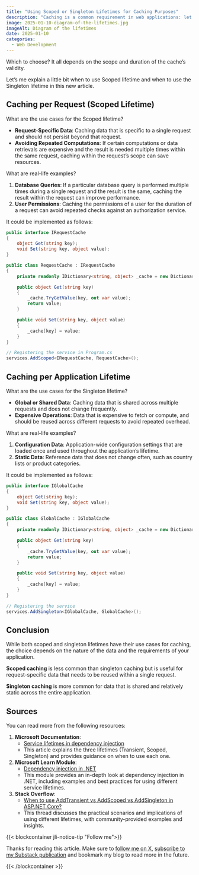 ```yaml
---
title: "Using Scoped or Singleton Lifetimes for Caching Purposes"
description: "Caching is a common requirement in web applications: let’s look at why we would use a Scoped or Singleton lifetime depending on use cases."
image: 2025-01-10-diagram-of-the-lifetimes.jpg
imageAlt: Diagram of the lifetimes
date: 2025-01-10
categories:
  - Web Development
---
```


Which to choose? It all depends on the scope and duration of the cache’s validity.

Let’s me explain a little bit when to use Scoped lifetime and when to use the Singleton lifetime in this new article.

## Caching per Request (Scoped Lifetime)

What are the use cases for the Scoped lifetime?

- **Request-Specific Data**: Caching data that is specific to a single request and should not persist beyond that request.
- **Avoiding Repeated Computations**: If certain computations or data retrievals are expensive and the result is needed multiple times within the same request, caching within the request’s scope can save resources.

What are real-life examples?

1. **Database Queries**: If a particular database query is performed multiple times during a single request and the result is the same, caching the result within the request can improve performance.
2. **User Permissions**: Caching the permissions of a user for the duration of a request can avoid repeated checks against an authorization service.

It could be implemented as follows:

```csharp
public interface IRequestCache
{
    object Get(string key);
    void Set(string key, object value);
}

public class RequestCache : IRequestCache
{
    private readonly IDictionary<string, object> _cache = new Dictionary<string, object>();

    public object Get(string key)
    {
        _cache.TryGetValue(key, out var value);
        return value;
    }

    public void Set(string key, object value)
    {
        _cache[key] = value;
    }
}

// Registering the service in Program.cs
services.AddScoped<IRequestCache, RequestCache>();
```

## Caching per Application Lifetime

What are the use cases for the Singleton lifetime?

- **Global or Shared Data**: Caching data that is shared across multiple requests and does not change frequently.
- **Expensive Operations**: Data that is expensive to fetch or compute, and should be reused across different requests to avoid repeated overhead.

What are real-life examples?

1. **Configuration Data**: Application-wide configuration settings that are loaded once and used throughout the application’s lifetime.
2. **Static Data**: Reference data that does not change often, such as country lists or product categories.

It could be implemented as follows:

```csharp
public interface IGlobalCache
{
    object Get(string key);
    void Set(string key, object value);
}

public class GlobalCache : IGlobalCache
{
    private readonly IDictionary<string, object> _cache = new Dictionary<string, object>();

    public object Get(string key)
    {
        _cache.TryGetValue(key, out var value);
        return value;
    }

    public void Set(string key, object value)
    {
        _cache[key] = value;
    }
}

// Registering the service
services.AddSingleton<IGlobalCache, GlobalCache>();

```

## Conclusion

While both scoped and singleton lifetimes have their use cases for caching, the choice depends on the nature of the data and the requirements of your application.

**Scoped caching** is less common than singleton caching but is useful for request-specific data that needs to be reused within a single request.

**Singleton caching** is more common for data that is shared and relatively static across the entire application.

## Sources

You can read more from the following resources:

1. **Microsoft Documentation**:
   - [Service lifetimes in dependency injection](https://learn.microsoft.com/en-us/aspnet/core/fundamentals/dependency-injection#service-lifetimes)
   - This article explains the three lifetimes (Transient, Scoped, Singleton) and provides guidance on when to use each one.
2. **Microsoft Learn Module**:
   - [Dependency injection in .NET](https://learn.microsoft.com/en-us/dotnet/core/extensions/dependency-injection)
   - This module provides an in-depth look at dependency injection in .NET, including examples and best practices for using different service lifetimes.
3. **Stack Overflow**:
   - [When to use AddTransient vs AddScoped vs AddSingleton in ASP.NET Core?](https://stackoverflow.com/questions/38138100/addtransient-addscoped-and-addsingleton-services-differences)
   - This thread discusses the practical scenarios and implications of using different lifetimes, with community-provided examples and insights.

{{< blockcontainer jli-notice-tip "Follow me">}}

Thanks for reading this article. Make sure to [follow me on X](https://x.com/LitzlerJeremie), [subscribe to my Substack publication](https://iamjeremie.substack.com/) and bookmark my blog to read more in the future.

{{< /blockcontainer >}}
